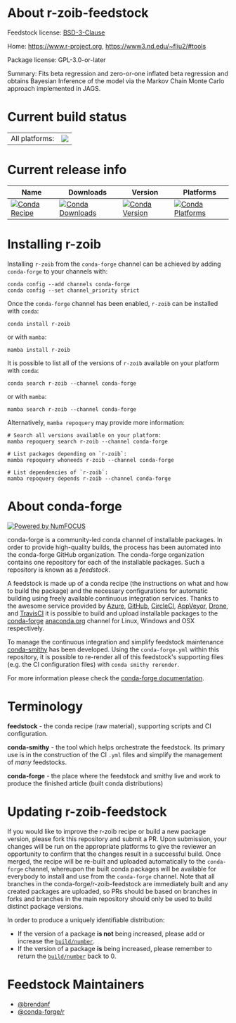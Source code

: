 About r-zoib-feedstock
======================

Feedstock license: [BSD-3-Clause](https://github.com/conda-forge/r-zoib-feedstock/blob/main/LICENSE.txt)

Home: https://www.r-project.org, https://www3.nd.edu/~fliu2/#tools

Package license: GPL-3.0-or-later

Summary: Fits beta regression and zero-or-one inflated beta regression and obtains Bayesian Inference of the model via the Markov Chain Monte Carlo approach implemented in JAGS.

Current build status
====================


<table><tr><td>All platforms:</td>
    <td>
      <a href="https://dev.azure.com/conda-forge/feedstock-builds/_build/latest?definitionId=10202&branchName=main">
        <img src="https://dev.azure.com/conda-forge/feedstock-builds/_apis/build/status/r-zoib-feedstock?branchName=main">
      </a>
    </td>
  </tr>
</table>

Current release info
====================

| Name | Downloads | Version | Platforms |
| --- | --- | --- | --- |
| [![Conda Recipe](https://img.shields.io/badge/recipe-r--zoib-green.svg)](https://anaconda.org/conda-forge/r-zoib) | [![Conda Downloads](https://img.shields.io/conda/dn/conda-forge/r-zoib.svg)](https://anaconda.org/conda-forge/r-zoib) | [![Conda Version](https://img.shields.io/conda/vn/conda-forge/r-zoib.svg)](https://anaconda.org/conda-forge/r-zoib) | [![Conda Platforms](https://img.shields.io/conda/pn/conda-forge/r-zoib.svg)](https://anaconda.org/conda-forge/r-zoib) |

Installing r-zoib
=================

Installing `r-zoib` from the `conda-forge` channel can be achieved by adding `conda-forge` to your channels with:

```
conda config --add channels conda-forge
conda config --set channel_priority strict
```

Once the `conda-forge` channel has been enabled, `r-zoib` can be installed with `conda`:

```
conda install r-zoib
```

or with `mamba`:

```
mamba install r-zoib
```

It is possible to list all of the versions of `r-zoib` available on your platform with `conda`:

```
conda search r-zoib --channel conda-forge
```

or with `mamba`:

```
mamba search r-zoib --channel conda-forge
```

Alternatively, `mamba repoquery` may provide more information:

```
# Search all versions available on your platform:
mamba repoquery search r-zoib --channel conda-forge

# List packages depending on `r-zoib`:
mamba repoquery whoneeds r-zoib --channel conda-forge

# List dependencies of `r-zoib`:
mamba repoquery depends r-zoib --channel conda-forge
```


About conda-forge
=================

[![Powered by
NumFOCUS](https://img.shields.io/badge/powered%20by-NumFOCUS-orange.svg?style=flat&colorA=E1523D&colorB=007D8A)](https://numfocus.org)

conda-forge is a community-led conda channel of installable packages.
In order to provide high-quality builds, the process has been automated into the
conda-forge GitHub organization. The conda-forge organization contains one repository
for each of the installable packages. Such a repository is known as a *feedstock*.

A feedstock is made up of a conda recipe (the instructions on what and how to build
the package) and the necessary configurations for automatic building using freely
available continuous integration services. Thanks to the awesome service provided by
[Azure](https://azure.microsoft.com/en-us/services/devops/), [GitHub](https://github.com/),
[CircleCI](https://circleci.com/), [AppVeyor](https://www.appveyor.com/),
[Drone](https://cloud.drone.io/welcome), and [TravisCI](https://travis-ci.com/)
it is possible to build and upload installable packages to the
[conda-forge](https://anaconda.org/conda-forge) [anaconda.org](https://anaconda.org/)
channel for Linux, Windows and OSX respectively.

To manage the continuous integration and simplify feedstock maintenance
[conda-smithy](https://github.com/conda-forge/conda-smithy) has been developed.
Using the ``conda-forge.yml`` within this repository, it is possible to re-render all of
this feedstock's supporting files (e.g. the CI configuration files) with ``conda smithy rerender``.

For more information please check the [conda-forge documentation](https://conda-forge.org/docs/).

Terminology
===========

**feedstock** - the conda recipe (raw material), supporting scripts and CI configuration.

**conda-smithy** - the tool which helps orchestrate the feedstock.
                   Its primary use is in the construction of the CI ``.yml`` files
                   and simplify the management of *many* feedstocks.

**conda-forge** - the place where the feedstock and smithy live and work to
                  produce the finished article (built conda distributions)


Updating r-zoib-feedstock
=========================

If you would like to improve the r-zoib recipe or build a new
package version, please fork this repository and submit a PR. Upon submission,
your changes will be run on the appropriate platforms to give the reviewer an
opportunity to confirm that the changes result in a successful build. Once
merged, the recipe will be re-built and uploaded automatically to the
`conda-forge` channel, whereupon the built conda packages will be available for
everybody to install and use from the `conda-forge` channel.
Note that all branches in the conda-forge/r-zoib-feedstock are
immediately built and any created packages are uploaded, so PRs should be based
on branches in forks and branches in the main repository should only be used to
build distinct package versions.

In order to produce a uniquely identifiable distribution:
 * If the version of a package **is not** being increased, please add or increase
   the [``build/number``](https://docs.conda.io/projects/conda-build/en/latest/resources/define-metadata.html#build-number-and-string).
 * If the version of a package **is** being increased, please remember to return
   the [``build/number``](https://docs.conda.io/projects/conda-build/en/latest/resources/define-metadata.html#build-number-and-string)
   back to 0.

Feedstock Maintainers
=====================

* [@brendanf](https://github.com/brendanf/)
* [@conda-forge/r](https://github.com/orgs/conda-forge/teams/r/)


